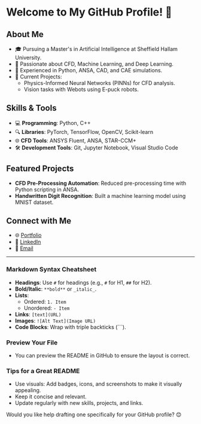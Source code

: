 # Welcome to My GitHub Profile! 👋

## About Me
- 🎓 Pursuing a Master's in Artificial Intelligence at Sheffield Hallam University.
- 🚀 Passionate about CFD, Machine Learning, and Deep Learning.
- 🔧 Experienced in Python, ANSA, CAD, and CAE simulations.
- 🌟 Current Projects:
  - Physics-Informed Neural Networks (PINNs) for CFD analysis.
  - Vision tasks with Webots using E-puck robots.

## Skills & Tools
- 💻 **Programming**: Python, C++
- 🔍 **Libraries**: PyTorch, TensorFlow, OpenCV, Scikit-learn
- 🌐 **CFD Tools**: ANSYS Fluent, ANSA, STAR-CCM+
- 🛠️ **Development Tools**: Git, Jupyter Notebook, Visual Studio Code

## Featured Projects
- **CFD Pre-Processing Automation**: Reduced pre-processing time with Python scripting in ANSA.
- **Handwritten Digit Recognition**: Built a machine learning model using MNIST dataset.

## Connect with Me
- 🌐 [Portfolio](https://www.linkedin.com/in/velanc/)
- 💼 [LinkedIn](https://www.linkedin.com/in/velanc/)
- 📧 [Email](mailto:velanc.uk@gmail.com)

---

### Markdown Syntax Cheatsheet

- **Headings**: Use `#` for headings (e.g., `#` for H1, `##` for H2).
- **Bold/Italic**: `**bold**` or `_italic_`.
- **Lists**:
  - Ordered: `1. Item`
  - Unordered: `- Item`
- **Links**: `[text](URL)`
- **Images**: `![Alt Text](Image URL)`
- **Code Blocks**: Wrap with triple backticks (\`\`\`).

### Preview Your File
- You can preview the README in GitHub to ensure the layout is correct.

### Tips for a Great README
- Use visuals: Add badges, icons, and screenshots to make it visually appealing.
- Keep it concise and relevant.
- Update regularly with new skills, projects, and links. 

Would you like help drafting one specifically for your GitHub profile? 😊
